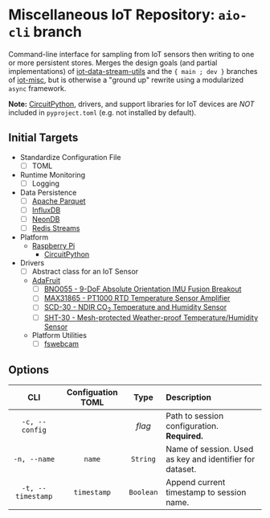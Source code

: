 # Miscellaneous IoT Repository: `aio-cli` branch

Command-line interface for sampling from IoT sensors then writing to one or more persistent stores. Merges the design goals (and partial implementations) of [iot-data-stream-utils](https://github.com/jagrafft/iot-data-stream-utils) and the `{ main ; dev }` branches of [iot-misc](https://github.com/jagrafft/iot-misc), but is otherwise a "ground up" rewrite using a modularized `async` framework.

**Note:** [CircuitPython][circuitpython], drivers, and support libraries for IoT devices are _NOT_ included in `pyproject.toml` (e.g. not installed by default).

## Initial Targets

- Standardize Configuration File
  - [ ] TOML
- Runtime Monitoring
  - [ ] Logging
- Data Persistence
    - [ ] [Apache Parquet][apacheparquet]
    - [ ] [InfluxDB][influxdb]
    - [ ] [NeonDB][neondb]
    - [ ] [Redis Streams][redisstreams]
- Platform
    - [Raspberry Pi][rpif]
        - [CircuitPython][circuitpython]
- Drivers
    - [ ] Abstract class for an IoT Sensor
    - [AdaFruit][adafruit]
        - [ ] [BNO055 - 9-DoF Absolute Orientation IMU Fusion Breakout][bno055]
        - [ ] [MAX31865 - PT1000 RTD Temperature Sensor Amplifier][max31865]
        - [ ] [SCD-30 - NDIR CO<sub>2</sub> Temperature and Humidity Sensor][scd30]
        - [ ] [SHT-30 - Mesh-protected Weather-proof Temperature/Humidity Sensor][sht30]
    - Platform Utilities
        - [ ] [fswebcam][fswebcam]

## Options

| CLI               | Configuation TOML | Type      | Description                                              |
|:-----------------:|:-----------------:|:---------:|:---------------------------------------------------------|
| `-c, --config`    |                   | _flag_    | Path to session configuration. **Required.**             |
| `-n, --name`      | `name`            | `String`  | Name of session. Used as key and identifier for dataset. |
| `-t, --timestamp` | `timestamp`       | `Boolean` | Append current timestamp to session name.                |


[adafruit]: https://www.adafruit.com/
[apacheparquet]: https://parquet.apache.org/
[bno055]: https://www.adafruit.com/product/2472
[circuitpython]: https://circuitpython.org
[fswebcam]: https://github.com/fsphil/fswebcam
[influxdb]: https://github.com/influxdata/influxdb
[max31865]: https://www.adafruit.com/product/3328
[neondb]: https://neon.tech
[redisstreams]: https://redis.io/docs/data-types/streams/
[rpif]: https://www.raspberrypi.org/
[scd30]: https://www.adafruit.com/product/4867 
[sht30]: https://www.adafruit.com/product/4099

